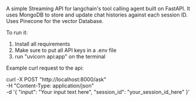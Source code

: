 A simple Streaming API for langchain's tool calling agent built on FastAPI. It uses MongoDB to store and update chat histories against each session ID. Uses Pinecone for the vector Database.

To run it:
1) Install all requirements
2) Make sure to put all API keys in a .env file
3) run "uvicorn api:app" on the terminal



Example curl request to the api:

curl -X POST "http://localhost:8000/ask" \
-H "Content-Type: application/json" \
-d '{
  "input": "Your input text here",
  "session_id": "your_session_id_here"
}'
